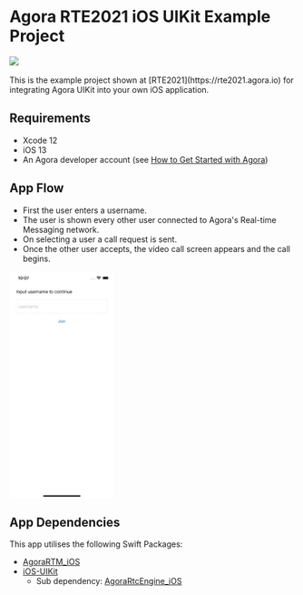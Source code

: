 # Agora RTE2021 iOS UIKit Example Project

<p align:"center">
  <img src="https://s3.amazonaws.com/us.inevent.landing/579/header.png"/>
</p>
This is the example project shown at [RTE2021](https://rte2021.agora.io) for integrating Agora UIKit into your own iOS application.

## Requirements

- Xcode 12
- iOS 13
- An Agora developer account (see [How to Get Started with Agora](https://www.agora.io/en/blog/how-to-get-started-with-agora?utm_source=github&utm_medium=repo&utm_campaign=RTE2021-UIKit-iOS))

## App Flow

- First the user enters a username.
- The user is shown every other user connected to Agora's Real-time Messaging network.
- On selecting a user a call request is sent.
- Once the other user accepts, the video call screen appears and the call begins.

<img align="center" height="400px" src="media/rte2021-blank-video.gif"/>

## App Dependencies

This app utilises the following Swift Packages:

- [AgoraRTM_iOS](https://github.com/AgoraIO/AgoraRTM_iOS)
- [iOS-UIKit](https://github.com/AgoraIO-Community/iOS-UIKit)
  - Sub dependency: [AgoraRtcEngine_iOS](https://github.com/AgoraIO/AgoraRtcEngine_iOS)